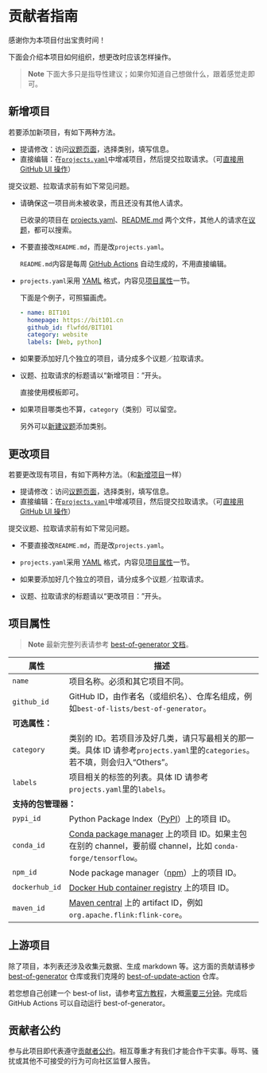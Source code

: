<!-- markdownlint-disable MD024 -->
# 贡献者指南

感谢你为本项目付出宝贵时间！

下面会介绍本项目如何组织，想更改时应该怎样操作。

> **Note** 下面大多只是指导性建议；如果你知道自己想做什么，跟着感觉走即可。

## 新增项目

若要添加新项目，有如下两种方法。

- 提请修改：访问[议题页面](https://github.com/YDX-2147483647/best-of-bits/issues/new/choose)，选择类别，填写信息。
- 直接编辑：在[`projects.yaml`](https://github.com/YDX-2147483647/best-of-bits/edit/main/projects.yaml)中增减项目，然后提交拉取请求。（可[直接用 GitHub UI 操作](https://github.com/YDX-2147483647/best-of-bits/edit/main/projects.yaml)）

提交议题、拉取请求前有如下常见问题。

- 请确保这一项目尚未被收录，而且还没有其他人请求。

    已收录的项目在 [projects.yaml](https://github.com/YDX-2147483647/best-of-bits/blob/main/projects.yaml)、[README.md](https://github.com/YDX-2147483647/best-of-bits/blob/main/README.md) 两个文件，其他人的请求在[议题](https://github.com/YDX-2147483647/best-of-bits/issues?q=is%3Aopen+label%3Aadd-project)，都可以搜索。

- 不要直接改`README.md`，而是改`projects.yaml`。

    `README.md`内容是每周 [GitHub Actions](https://github.com/YDX-2147483647/best-of-bits/actions/workflows/update-best-of-list.yml) 自动生成的，不用直接编辑。

- `projects.yaml`采用 [YAML](https://quickref.me/yaml) 格式，内容见[项目属性](#项目属性)一节。

    下面是个例子，可照猫画虎。

    ```yaml
    - name: BIT101
      homepage: https://bit101.cn
      github_id: flwfdd/BIT101
      category: website
      labels: [Web, python]
    ```

- 如果要添加好几个独立的项目，请分成多个议题／拉取请求。

- 议题、拉取请求的标题请以“新增项目：”开头。

    直接使用模板即可。

- 如果项目哪类也不算，`category`（类别）可以留空。

    另外可以[新建议题](https://github.com/YDX-2147483647/best-of-bits/issues/new/choose)添加类别。

## 更改项目

若要更改现有项目，有如下两种方法。（和[新增项目](#新增项目)一样）

- 提请修改：访问[议题页面](https://github.com/YDX-2147483647/best-of-bits/issues/new/choose)，选择类别，填写信息。
- 直接编辑：在[`projects.yaml`](https://github.com/YDX-2147483647/best-of-bits/edit/main/projects.yaml)中增减项目，然后提交拉取请求。（可[直接用 GitHub UI 操作](https://github.com/YDX-2147483647/best-of-bits/edit/main/projects.yaml)）

提交议题、拉取请求前有如下常见问题。

- 不要直接改`README.md`，而是改`projects.yaml`。

- `projects.yaml`采用 [YAML](https://quickref.me/yaml) 格式，内容见[项目属性](#项目属性)一节。

- 如果要添加好几个独立的项目，请分成多个议题／拉取请求。

- 议题、拉取请求的标题请以“更改项目：”开头。

## 项目属性

> **Note**
> 最新完整列表请参考 [best-of-generator 文档](https://github.com/best-of-lists/best-of-generator#project-properties)。

<table>
    <thead>
        <tr>
            <th>属性</th>
            <th>描述</th>
        </tr>
    </thead>
    <tbody>
        <tr>
            <td><code>name</code></td>
            <td>项目名称。必须和其它项目不同。</td>
        </tr>
        <tr>
            <td><code>github_id</code></td>
            <td>GitHub ID，由作者名（或组织名）、仓库名组成，例如<code>best-of-lists/best-of-generator</code>。</td>
        </tr>
        <tr>
            <td colspan="2"><strong>可选属性：</strong></td>
        </tr>
        <tr>
            <td><code>category</code></td>
            <td>类别的 ID。若项目涉及好几类，请只写最相关的那一类。具体 ID
                请参考<code>projects.yaml</code>里的<code>categories</code>。若不填，则会归入“Others”。</td>
        </tr>
        <tr>
            <td><code>labels</code></td>
            <td>项目相关的标签的列表。具体 ID
                请参考<code>projects.yaml</code>里的<code>labels</code>。</td>
        </tr>
        <tr>
            <td colspan="2"><strong>支持的包管理器：</strong></td>
        </tr>
        <tr>
            <td><code>pypi_id</code></td>
            <td>Python Package Index（<a href="https://pypi.org">PyPI</a>）上的项目 ID。</td>
        </tr>
        <tr>
            <td><code>conda_id</code></td>
            <td><a href="https://anaconda.org">Conda package manager</a> 上的项目 ID。如果主包在别的 channel，要前缀 channel，比如 <code>conda-forge/tensorflow</code>。</td>
        </tr>
        <tr>
            <td><code>npm_id</code></td>
            <td>Node package manager（<a href="https://www.npmjs.com">npm</a>）上的项目 ID。</td>
        </tr>
        <tr>
            <td><code>dockerhub_id</code></td>
            <td><a href="https://hub.docker.com">Docker Hub container registry</a> 上的项目 ID。</td>
        </tr>
        <tr>
            <td><code>maven_id</code></td>
            <td><a href="https://mvnrepository.com">Maven central</a> 上的 artifact ID，例如<code>org.apache.flink:flink-core</code>。</td>
        </tr>
    </tbody>
</table>

## 上游项目

除了项目，本列表还涉及收集元数据、生成 markdown 等。这方面的贡献请移步 [best-of-generator](https://github.com/best-of-lists/best-of-generator) 仓库或我们克隆的 [best-of-update-action](https://github.com/YDX-2147483647/best-of-update-action/tree/ascii-description) 仓库。

若您想自己创建一个 best-of list，请参考[官方教程](https://github.com/best-of-lists/best-of/blob/main/create-best-of-list.md)，大概[需要三分钟](https://xkcd.com/2767/)。完成后 GitHub Actions 可以自动运行 best-of-generator。

## 贡献者公约

参与此项目即代表遵守[贡献者公约](https://github.com/YDX-2147483647/best-of-bits/blob/main/.github/CODE_OF_CONDUCT.md)。相互尊重才有我们才能合作干实事。辱骂、骚扰或其他不可接受的行为可向社区监督人报告。
